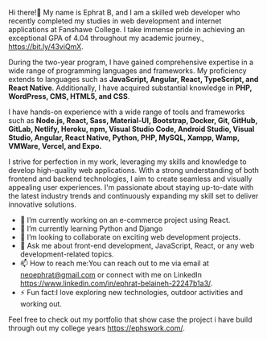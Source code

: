 Hi there!👋 My name is Ephrat B, and I am a skilled web developer who recently completed my studies in web development and internet applications at Fanshawe College. I take immense pride in achieving an exceptional GPA of 4.04 throughout my academic journey., https://bit.ly/43viQmX. 

During the two-year program, I have gained comprehensive expertise in a wide range of programming languages and frameworks. My proficiency extends to languages such as **JavaScript, Angular, React, TypeScript, and React Native**. Additionally, I have acquired substantial knowledge in **PHP, WordPress, CMS, HTML5, and CSS**.

I have hands-on experience with a wide range of tools and frameworks such as **Node.js, React, Sass, Material-UI, Bootstrap, Docker, Git, GitHub, GitLab, Netlify, Heroku, npm, Visual Studio Code, Android Studio, Visual Studio, Angular, React Native, Python, PHP, MySQL, Xampp, Wamp, VMWare, Vercel, and Expo.**

I strive for perfection in my work, leveraging my skills and knowledge to develop high-quality web applications. With a strong understanding of both frontend and backend technologies, I aim to create seamless and visually appealing user experiences. I'm passionate about staying up-to-date with the latest industry trends and continuously expanding my skill set to deliver innovative solutions.

- 🔭 I’m currently working on an e-commerce project using React.
- 🌱 I’m currently learning Python and Django
- 👯 I’m looking to collaborate on exciting web development projects.
- 💬 Ask me about front-end development, JavaScript, React, or any web development-related topics.
- 📫 How to reach me:You can reach out to me via email at neoephrat@gmail.com or connect with me on LinkedIn https://www.linkedin.com/in/ephrat-belaineh-22247b1a3/.
- ⚡ Fun fact:I love exploring new technologies, outdoor activities and working out.

Feel free to check out my portfolio that show case the project i have build through out my college years https://ephswork.com/.

